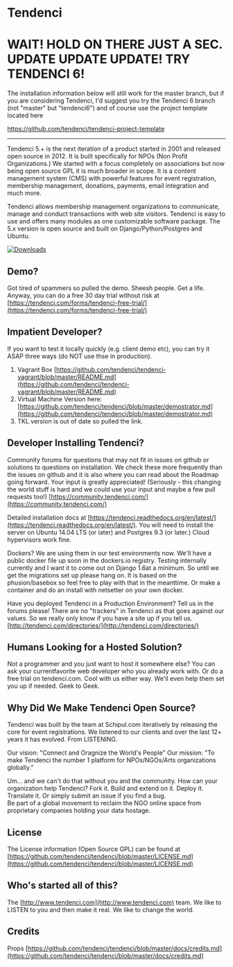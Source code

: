 # Tendenci

# WAIT! HOLD ON THERE JUST A SEC. UPDATE UPDATE UPDATE! TRY TENDENCI 6!

The installation information below will still work for the master branch, but if you are considering Tendenci, I'd suggest you try the Tendenci 6 branch (not "master" but "tendenci6") and of course use the project template located here

https://github.com/tendenci/tendenci-project-template

-------------

Tendenci 5.+ is the next iteration of a product started in 2001 and released open source in 2012. It is built specifically for NPOs (Non Profit Organizations.) We started with a focus completely on associations but now being open source GPL it is much broader in scope. 
It is a content management system (CMS) with powerful features for event registration, membership management, donations, payments, email integration and much more.

Tendenci allows membership management organizations to communicate, manage and conduct transactions with web site visitors. Tendenci is easy to use and offers many modules as one customizable software package. The 5.x version is open source and built on Django/Python/Postgres and Ubuntu.

[![Downloads](https://pypip.in/d/tendenci/badge.png)](https://pypi.python.org/pypi/tendenci/)


## Demo?  

Got tired of spammers so pulled the demo. Sheesh people. Get a life. Anyway, you can do a free 30 day trial without risk at 
[https://tendenci.com/forms/tendenci-free-trial/](https://tendenci.com/forms/tendenci-free-trial/)

## Impatient Developer?  

If you want to test it locally quickly (e.g. client demo etc), you can try it ASAP three ways (do NOT use thse in production).  

1) Vagrant Box [https://github.com/tendenci/tendenci-vagrant/blob/master/README.md](https://github.com/tendenci/tendenci-vagrant/blob/master/README.md)  
2) Virtual Machine Version here: [https://github.com/tendenci/tendenci/blob/master/demostrator.md](https://github.com/tendenci/tendenci/blob/master/demostrator.md)  
3) TKL version is out of date so pulled the link.

## Developer Installing Tendenci?  

Community forums for questions that may not fit in issues on github or solutions to questions on installation. We check these more frequently than the issues on github and it is also where you can read about the Roadmap going forward. Your input is greatly appreciated! (Seriously - this changing the world stuff is hard and we could use your input and maybe a few pull requests too!)
[https://community.tendenci.com/](https://community.tendenci.com/)

Detailed installation docs at [https://tendenci.readthedocs.org/en/latest/](https://tendenci.readthedocs.org/en/latest/). 
You will need to install the server on Ubuntu 14.04 LTS (or later) and Postgres 9.3 (or later.) Cloud hypervisors work fine.  

Dockers? We are using them in our test environments now. We'll have a public docker file up soon in the dockers.io registry. Testing internally currently and I want it to come out on Django 1.6at a minimum. So until we get the migrations set up please hang on. It is based on the phusion/basebox so feel free to play with that in the meanttime. Or make a container and do an install with netsetter on your own docker.

Have you deployed Tendenci in a Production Environment? Tell us in the forums please! There are no "trackers" in Tendenci as that goes against our values. So we really only know if you have a site up if you tell us. 
[http://tendenci.com/directories/](http://tendenci.com/directories/)

## Humans Looking for a Hosted Solution?  

Not a programmer and you just want to host it somewhere else? You can ask your currentfavorite web developer who you already work with. Or do a free trial on tendenci.com. Cool with us either way. We'll even help them set you up if needed. Geek to Geek.  

## Why Did We Make Tendenci Open Source?  

Tendenci was built by the team at Schipul.com iteratively by releasing the core for event registrations. We listened to our clients and over the last 12+ years it has evolved. From LISTENING.  

Our vision: "Connect and Oragnize the World's People" 
Our mission: "To make Tendenci the number 1 platform for NPOs/NGOs/Arts organizations globally."  

Um... and we can't do that without you and the community. How can your organization help Tendenci? Fork it. Build and extend on it. Deploy it. Translate it. Or simply submit an issue if you find a bug.  
Be part of a global movement to reclaim the NGO online space from proprietary companies holding your data hostage.

## License

The License information (Open Source GPL) can be found at [https://github.com/tendenci/tendenci/blob/master/LICENSE.md](https://github.com/tendenci/tendenci/blob/master/LICENSE.md)

## Who's started all of this?

The [http://www.tendenci.com](http://www.tendenci.com) team. We like to LISTEN to you and then make it real. We like to change the world.

## Credits

Props [https://github.com/tendenci/tendenci/blob/master/docs/credits.md](https://github.com/tendenci/tendenci/blob/master/docs/credits.md)


